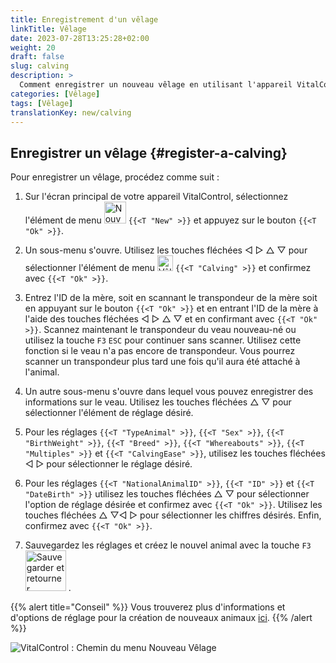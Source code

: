 ```yaml
---
title: Enregistrement d'un vêlage
linkTitle: Vêlage
date: 2023-07-28T13:25:28+02:00
weight: 20
draft: false
slug: calving
description: >
  Comment enregistrer un nouveau vêlage en utilisant l'appareil VitalControl.
categories: [Vêlage]
tags: [Vêlage]
translationKey: new/calving
---
```

## Enregistrer un vêlage {#register-a-calving}

Pour enregistrer un vêlage, procédez comme suit :

1. Sur l'écran principal de votre appareil VitalControl, sélectionnez l'élément de menu <img src="/icons/main/new-animal.svg" width="35" align="bottom" alt="Nouvel animal" /> `{{<T "New" >}}` et appuyez sur le bouton `{{<T "Ok" >}}`.

2. Un sous-menu s'ouvre. Utilisez les touches fléchées ◁ ▷ △ ▽ pour sélectionner l'élément de menu <img src="/icons/actions/calving.svg" width="25" align="bottom" alt="Vêlage" /> `{{<T "Calving" >}}` et confirmez avec `{{<T "Ok" >}}`.

3. Entrez l'ID de la mère, soit en scannant le transpondeur de la mère soit en appuyant sur le bouton `{{<T "Ok" >}}` et en entrant l'ID de la mère à l'aide des touches fléchées ◁ ▷ △ ▽ et en confirmant avec `{{<T "Ok" >}}`. Scannez maintenant le transpondeur du veau nouveau-né ou utilisez la touche `F3` `ESC` pour continuer sans scanner. Utilisez cette fonction si le veau n'a pas encore de transpondeur. Vous pourrez scanner un transpondeur plus tard une fois qu'il aura été attaché à l'animal.

4. Un autre sous-menu s'ouvre dans lequel vous pouvez enregistrer des informations sur le veau. Utilisez les touches fléchées △ ▽ pour sélectionner l'élément de réglage désiré.

5. Pour les réglages `{{<T "TypeAnimal" >}}`, `{{<T "Sex" >}}`, `{{<T "BirthWeight" >}}`, `{{<T "Breed" >}}`, `{{<T "Whereabouts" >}}`, `{{<T "Multiples" >}}` et `{{<T "CalvingEase" >}}`, utilisez les touches fléchées ◁ ▷ pour sélectionner le réglage désiré.

6. Pour les réglages `{{<T "NationalAnimalID" >}}`, `{{<T "ID" >}}` et `{{<T "DateBirth" >}}` utilisez les touches fléchées △ ▽ pour sélectionner l'option de réglage désirée et confirmez avec `{{<T "Ok" >}}`. Utilisez les touches fléchées △ ▽◁ ▷ pour sélectionner les chiffres désirés. Enfin, confirmez avec `{{<T "Ok" >}}`.

7. Sauvegardez les réglages et créez le nouvel animal avec la touche `F3` &nbsp;<img src="/icons/footer/save_exit.svg" width="65" align="bottom" alt="Sauvegarder et retourner" />&nbsp;.

{{% alert title="Conseil" %}}
Vous trouverez plus d'informations et d'options de réglage pour la création de nouveaux animaux [ici](../../settings/animal-registration/).
{{% /alert %}}

![VitalControl : Chemin du menu Nouveau Vêlage](../images/calving.png "Enregistrer un vêlage")
